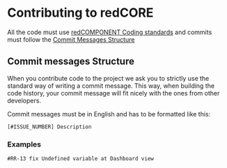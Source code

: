 Contributing to redCORE
======

All the code must use [redCOMPONENT Coding standards](https://github.com/redCOMPONENT-COM/documentation/blob/master/coding_standards/coding_standards.md "redCOMPONENT Coding standards") and commits must follow the [Commit Messages Structure](#CMM)

<a name="CMM"></a> Commit messages Structure
----------------

When you contribute code to the project we ask you to strictly use the standard way of writing a commit message. This way, when building the code history, your commit message will fit nicely with the ones from other developers.

Commit messages must be in English and has to be formatted like this:

<code>[#ISSUE_NUMBER] Description</code>

### Examples 
<code>#RR-13 fix Undefined variable at Dashboard view</code>
